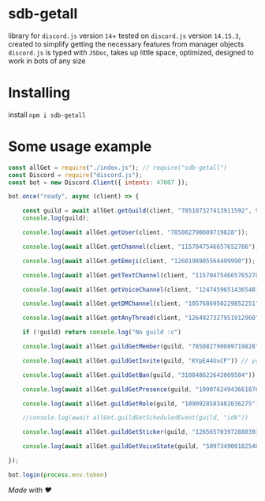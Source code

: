 # sdb-getall
library for `discord.js` version `14`+ tested on `discord.js` version `14.15.3`, created to simplify getting the necessary features from manager objects `discord.js` is typed with `JSDoc`, takes up little space, optimized, designed to work in bots of any size

# Installing
install `npm i sdb-getall`

# Some usage example
```js
const allGet = require("./index.js"); // require("sdb-getall")
const Discord = require("discord.js");
const bot = new Discord.Client({ intents: 47007 });

bot.once("ready", async (client) => {

	const guild = await allGet.getGuild(client, "785107327413911592", true)
	console.log(guild);

	console.log(await allGet.getUser(client, "785082790089719828"));

	console.log(await allGet.getChannel(client, "1157047546657652786"));

	console.log(await allGet.getEmoji(client, "1260198905564499990"));

	console.log(await allGet.getTextChannel(client, "1157047546657652786"));

	console.log(await allGet.getVoiceChannel(client, "1247459651436548168"));

	console.log(await allGet.getDMChannel(client, "1057686950229852251"));

	console.log(await allGet.getAnyThread(client, "1264927327951912960"));

	if (!guild) return console.log("No guild :c")

	console.log(await allGet.guildGetMember(guild, "785082790089719828"))

	console.log(await allGet.guildGetInvite(guild, "KYpE44UxCP")) // you can stole invite id xd

	console.log(await allGet.guildGetBan(guild, "310848622642069504"))

	console.log(await allGet.guildGetPresence(guild, "1090762494366187630"))

	console.log(await allGet.guildGetRole(guild, "1090928583482036275"))

	//console.log(await allGet.guildGetScheduledEvent(guild, "idk"))

	console.log(await allGet.guildGetSticker(guild, "1265657039728803934"))

	console.log(await allGet.guildGetVoiceState(guild, "509734900182548489"))

});

bot.login(process.env.token)
```

*Made with ♥*
